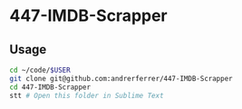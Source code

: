 # 447-IMDB-Scrapper
## Usage
```bash
cd ~/code/$USER
git clone git@github.com:andrerferrer/447-IMDB-Scrapper
cd 447-IMDB-Scrapper
stt # Open this folder in Sublime Text
```
